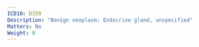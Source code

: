 ```yaml
---
ICD10: D359
Description: "Benign neoplasm: Endocrine gland, unspecified"
Matters: No
Weight: 0
---
```


